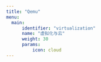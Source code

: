 ```yaml
---
title: "Qemu"
menu:
  main:
      identifier: "virtualization"
      name: "虚拟化与云"
      weight: 30
      params:
          icon: cloud
---
```

